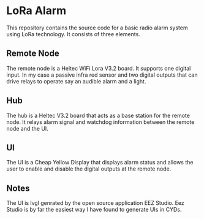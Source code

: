 # LoRa Alarm
This repository contains the source code for a basic radio alarm system using LoRa technology.  It consists of three elements.

## Remote Node
The remote node is a Heltec WiFi Lora V3.2 board.  It supports one digital input. In my case a passive infra red sensor and two digital outputs that can drive relays to operate say an audible alarm and a light.

## Hub
The hub is a Heltec V3.2 board that acts as a base station for the remote node.  It relays alarm signal and watchdog information between the remote node and the UI.

## UI
The UI is a Cheap Yellow Display that displays alarm status and allows the user to enable and disable the digital outputs at the remote node.

## Notes 
The UI is lvgl genrated by the open source application EEZ Studio.  Eez Studio is by far the easiest way I have found to generate UIs in CYDs.
